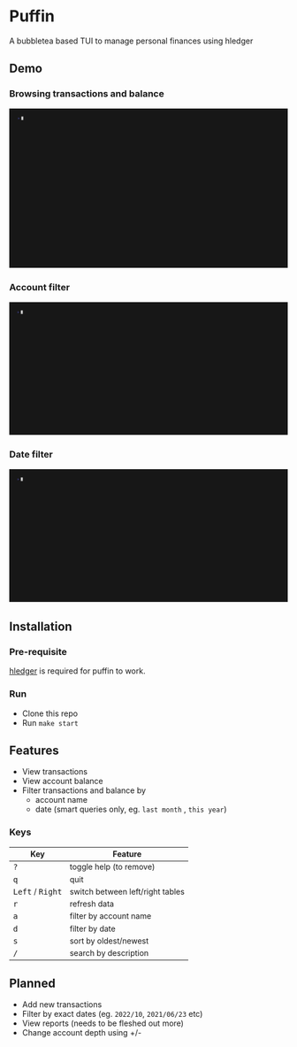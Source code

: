 # Puffin
A bubbletea based TUI to manage personal finances using hledger

## Demo

### Browsing transactions and balance

<a href="./altscreen-toggle/main.go">
  <img width="750" src="gifs/browse.gif" />
</a>

### Account filter

<a href="./altscreen-toggle/main.go">
  <img width="750" src="gifs/account_filter.gif" />
</a>

### Date filter

<a href="./altscreen-toggle/main.go">
  <img width="750" src="gifs/date_filter.gif" />
</a>

## Installation

### Pre-requisite

[hledger](https://hledger.org/) is required for puffin to work.

### Run

* Clone this repo
* Run `make start`

## Features
- View transactions
- View account balance
- Filter transactions and balance by 
    - account name
    - date (smart queries only, eg. `last month` , `this year`)

### Keys

| Key | Feature |
| --- | --- |
| <kbd>?</kbd> | toggle help (to remove) |
| <kbd>q</kbd> | quit |
| <kbd>Left</kbd> / <kbd>Right</kbd> | switch between left/right tables |
| <kbd>r</kbd> | refresh data |
| <kbd>a</kbd> | filter by account name |
| <kbd>d</kbd> | filter by date |
| <kbd>s</kbd> | sort by oldest/newest |
| <kbd>/</kbd> | search by description |
    
## Planned
- Add new transactions
- Filter by exact dates (eg. `2022/10`, `2021/06/23` etc)
- View reports (needs to be fleshed out more)
- Change account depth using +/-

